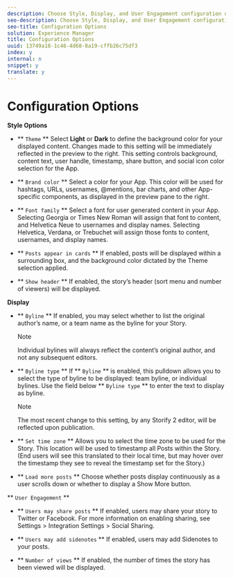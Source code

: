 ```yaml
---
description: Choose Style, Display, and User Engagement configuration options for Storify 2 from Livefyre Studio.
seo-description: Choose Style, Display, and User Engagement configuration options for Storify 2 from Livefyre Studio.
seo-title: Configuration Options
solution: Experience Manager
title: Configuration Options
uuid: 13749a18-1c46-4d68-8a19-cffb26c75df3
index: y
internal: n
snippet: y
translate: y
---
```


# Configuration Options

**Style Options**

* ** `Theme` **
  Select **Light** or **Dark** to define the background color for your displayed content. Changes made to this setting will be immediately reflected in the preview to the right. This setting controls background, content text, user handle, timestamp, share button, and social icon color selection for the App.

* ** `Brand color` **
  Select a color for your App. This color will be used for hashtags, URLs, usernames, @mentions, bar charts, and other App-specific components, as displayed in the preview pane to the right.

* ** `Font family` **
  Select a font for user generated content in your App. Selecting Georgia or Times New Roman will assign that font to content, and Helvetica Neue to usernames and display names. Selecting Helvetica, Verdana, or Trebuchet will assign those fonts to content, usernames, and display names.

* ** `Posts appear in cards` **
  If enabled, posts will be displayed within a surrounding box, and the background color dictated by the Theme selection applied.

* ** `Show header` **
  If enabled, the story’s header (sort menu and number of viewers) will be displayed.

**Display**

* ** `Byline` **
  If enabled, you may select whether to list the original author’s name, or a team name as the byline for your Story.

  >[!NOTE]
  >
  >Individual bylines will always reflect the content’s original author, and not any subsequent editors.

* ** `Byline type` ** 
  If ** `Byline` ** is enabled, this pulldown allows you to select the type of byline to be displayed: team byline, or individual bylines. Use the field below ** `Byline type` ** to enter the text to display as byline.

  >[!NOTE]
  >
  >The most recent change to this setting, by any Storify 2 editor, will be reflected upon publication.

* ** `Set time zone` **
  Allows you to select the time zone to be used for the Story. This location will be used to timestamp all Posts within the Story. (End users will see this translated to their local time, but may hover over the timestamp they see to reveal the timestamp set for the Story.)

* ** `Load more posts` **
  Choose whether posts display continuously as a user scrolls down or whether to display a Show More button.

** `User Engagement` **

* ** `Users may share posts` **
  If enabled, users may share your story to Twitter or Facebook. For more information on enabling sharing, see Settings &gt; Integration Settings &gt; Social Sharing.

* ** `Users may add sidenotes` **
  If enabled, users may add Sidenotes to your posts.

* ** `Number of views` **
  If enabled, the number of times the story has been viewed will be displayed.

